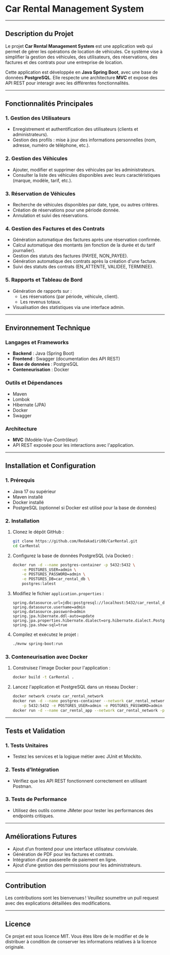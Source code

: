 # Car Rental Management System

---

## **Description du Projet**

Le projet **Car Rental Management System** est une application web qui permet de gérer les opérations de location de véhicules. Ce système vise à simplifier la gestion des véhicules, des utilisateurs, des réservations, des factures et des contrats pour une entreprise de location.

Cette application est développée en **Java Spring Boot**, avec une base de données **PostgreSQL**. Elle respecte une architecture **MVC** et expose des API REST pour interagir avec les différentes fonctionnalités.

---

## **Fonctionnalités Principales**

### **1. Gestion des Utilisateurs**
- Enregistrement et authentification des utilisateurs (clients et administrateurs).
- Gestion des profils : mise à jour des informations personnelles (nom, adresse, numéro de téléphone, etc.).

### **2. Gestion des Véhicules**
- Ajouter, modifier et supprimer des véhicules par les administrateurs.
- Consulter la liste des véhicules disponibles avec leurs caractéristiques (marque, modèle, tarif, etc.).

### **3. Réservation de Véhicules**
- Recherche de véhicules disponibles par date, type, ou autres critères.
- Création de réservations pour une période donnée.
- Annulation et suivi des réservations.

### **4. Gestion des Factures et des Contrats**
- Génération automatique des factures après une réservation confirmée.
- Calcul automatique des montants (en fonction de la durée et du tarif journalier).
- Gestion des statuts des factures (PAYEE, NON_PAYEE).
- Génération automatique des contrats après la création d'une facture.
- Suivi des statuts des contrats (EN_ATTENTE, VALIDEE, TERMINEE).

### **5. Rapports et Tableau de Bord**
- Génération de rapports sur :
    - Les réservations (par période, véhicule, client).
    - Les revenus totaux.
- Visualisation des statistiques via une interface admin.

---

## **Environnement Technique**

### **Langages et Frameworks**
- **Backend** : Java (Spring Boot)
- **Frontend** : Swagger (documentation des API REST)
- **Base de données** : PostgreSQL
- **Conteneurisation** : Docker

### **Outils et Dépendances**
- Maven
- Lombok
- Hibernate (JPA)
- Docker
- Swagger

### **Architecture**
- **MVC** (Modèle-Vue-Contrôleur)
- API REST exposée pour les interactions avec l'application.

---

## **Installation et Configuration**

### **1. Prérequis**
- Java 17 ou supérieur
- Maven installé
- Docker installé
- PostgreSQL (optionnel si Docker est utilisé pour la base de données)

### **2. Installation**
1. Clonez le dépôt GitHub :
   ```bash
   git clone https://github.com/Redakadiri00/CarRental.git
   cd CarRental
   ```
2. Configurez la base de données PostgreSQL (via Docker) :
   ```bash
   docker run -d --name postgres-container -p 5432:5432 \
       -e POSTGRES_USER=admin \
       -e POSTGRES_PASSWORD=admin \
       -e POSTGRES_DB=car_rental_db \
       postgres:latest
   ```

3. Modifiez le fichier `application.properties` :
   ```properties
   spring.datasource.url=jdbc:postgresql://localhost:5432/car_rental_db
   spring.datasource.username=admin
   spring.datasource.password=admin
   spring.jpa.hibernate.ddl-auto=update
   spring.jpa.properties.hibernate.dialect=org.hibernate.dialect.PostgreSQLDialect
   spring.jpa.show-sql=true
   ```

4. Compilez et exécutez le projet :
   ```bash
   ./mvnw spring-boot:run
   ```

### **3. Conteneurisation avec Docker**
1. Construisez l'image Docker pour l'application :
   ```bash
   docker build -t CarRental .
   ```
2. Lancez l'application et PostgreSQL dans un réseau Docker :
   ```bash
   docker network create car_rental_network
   docker run -d --name postgres-container --network car_rental_network \
       -p 5432:5432 -e POSTGRES_USER=admin -e POSTGRES_PASSWORD=admin -e POSTGRES_DB=car_rental_db postgres:latest
   docker run -d --name car_rental_app --network car_rental_network -p 8080:8080 car_rental_app
   ```

---

## **Tests et Validation**

### **1. Tests Unitaires**
- Testez les services et la logique métier avec JUnit et Mockito.

### **2. Tests d’Intégration**
- Vérifiez que les API REST fonctionnent correctement en utilisant Postman.

### **3. Tests de Performance**
- Utilisez des outils comme JMeter pour tester les performances des endpoints critiques.

---

## **Améliorations Futures**
- Ajout d’un frontend pour une interface utilisateur conviviale.
- Génération de PDF pour les factures et contrats.
- Intégration d’une passerelle de paiement en ligne.
- Ajout d’une gestion des permissions pour les administrateurs.

---

## **Contribution**
Les contributions sont les bienvenues ! Veuillez soumettre un pull request avec des explications détaillées des modifications.

---


## **Licence**
Ce projet est sous licence MIT. Vous êtes libre de le modifier et de le distribuer à condition de conserver les informations relatives à la licence originale.
